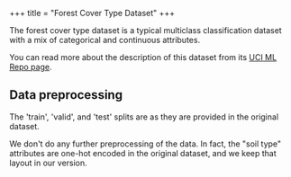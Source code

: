 +++
title = "Forest Cover Type Dataset"
+++

The forest cover type dataset is a typical multiclass classification dataset with a mix of categorical and continuous attributes.

You can read more about the description of this dataset from its [UCI ML Repo page](https://archive.ics.uci.edu/ml/datasets/covertype).

## Data preprocessing

The 'train', 'valid', and 'test' splits are as they are provided in the original dataset.

We don't do any further preprocessing of the data. In fact, the "soil type" attributes are one-hot encoded in the original dataset, and we keep that layout in our version.
